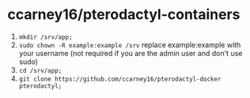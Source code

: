 

# ccarney16/pterodactyl-containers

1.  ```mkdir /srv/app;```
2.  ```sudo chown -R example:example /srv```  replace example:example with your username (not required if you are the admin user and don't use sudo)
3.  ```cd /srv/app;```
4.  ```git clone https://github.com/ccarney16/pterodactyl-docker pterodactyl;```
